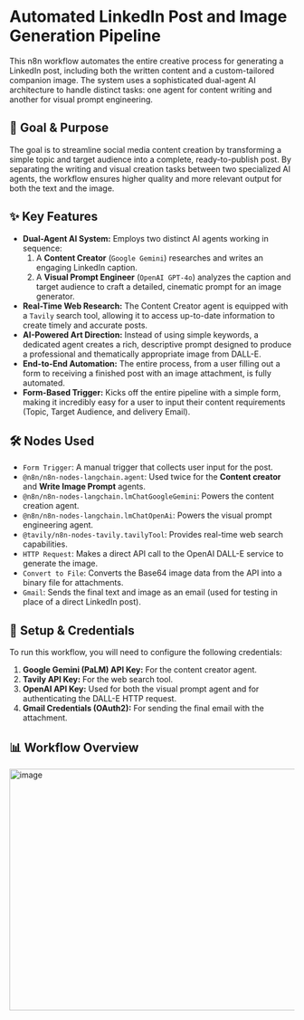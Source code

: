 # Automated LinkedIn Post and Image Generation Pipeline

This n8n workflow automates the entire creative process for generating a LinkedIn post, including both the written content and a custom-tailored companion image. The system uses a sophisticated dual-agent AI architecture to handle distinct tasks: one agent for content writing and another for visual prompt engineering.

## 🎯 Goal & Purpose

The goal is to streamline social media content creation by transforming a simple topic and target audience into a complete, ready-to-publish post. By separating the writing and visual creation tasks between two specialized AI agents, the workflow ensures higher quality and more relevant output for both the text and the image.

## ✨ Key Features

* **Dual-Agent AI System:** Employs two distinct AI agents working in sequence:
    1.  A **Content Creator** (`Google Gemini`) researches and writes an engaging LinkedIn caption.
    2.  A **Visual Prompt Engineer** (`OpenAI GPT-4o`) analyzes the caption and target audience to craft a detailed, cinematic prompt for an image generator.
* **Real-Time Web Research:** The Content Creator agent is equipped with a `Tavily` search tool, allowing it to access up-to-date information to create timely and accurate posts.
* **AI-Powered Art Direction:** Instead of using simple keywords, a dedicated agent creates a rich, descriptive prompt designed to produce a professional and thematically appropriate image from DALL-E.
* **End-to-End Automation:** The entire process, from a user filling out a form to receiving a finished post with an image attachment, is fully automated.
* **Form-Based Trigger:** Kicks off the entire pipeline with a simple form, making it incredibly easy for a user to input their content requirements (Topic, Target Audience, and delivery Email).

## 🛠️ Nodes Used

* `Form Trigger`: A manual trigger that collects user input for the post.
* `@n8n/n8n-nodes-langchain.agent`: Used twice for the **Content creator** and **Write Image Prompt** agents.
* `@n8n/n8n-nodes-langchain.lmChatGoogleGemini`: Powers the content creation agent.
* `@n8n/n8n-nodes-langchain.lmChatOpenAi`: Powers the visual prompt engineering agent.
* `@tavily/n8n-nodes-tavily.tavilyTool`: Provides real-time web search capabilities.
* `HTTP Request`: Makes a direct API call to the OpenAI DALL-E service to generate the image.
* `Convert to File`: Converts the Base64 image data from the API into a binary file for attachments.
* `Gmail`: Sends the final text and image as an email (used for testing in place of a direct LinkedIn post).

## 🔧 Setup & Credentials

To run this workflow, you will need to configure the following credentials:

1.  **Google Gemini (PaLM) API Key:** For the content creator agent.
2.  **Tavily API Key:** For the web search tool.
3.  **OpenAI API Key:** Used for both the visual prompt agent and for authenticating the DALL-E HTTP request.
4.  **Gmail Credentials (OAuth2):** For sending the final email with the attachment.



## 📊 Workflow Overview
<img width="1502" height="427" alt="image" src="https://github.com/user-attachments/assets/8148d2a8-a045-4729-85b4-96dc5ee80de1" />
